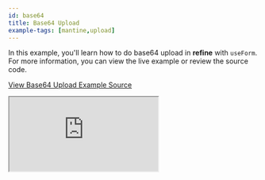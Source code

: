 ```yaml
---
id: base64
title: Base64 Upload
example-tags: [mantine,upload]
---
```


In this example, you'll learn how to do base64 upload in **refine** with `useForm`. For more information, you can view the live example or review the source code.

[View Base64 Upload Example Source](https://github.com/pankod/refine/tree/master/examples/upload/mantine/base64)

<iframe loading="lazy" src="https://stackblitz.com//github/pankod/refine/tree/master/examples/upload/mantine/base64?embed=1&view=preview&theme=dark&preset=node&ctl=1"
    style={{width: "100%", height:"80vh", border: "0px", borderRadius: "8px", overflow:"hidden"}}
    title="mantine-base64-upload"
></iframe>
